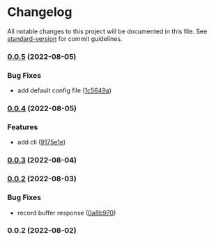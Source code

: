 # Changelog

All notable changes to this project will be documented in this file. See [standard-version](https://github.com/conventional-changelog/standard-version) for commit guidelines.

### [0.0.5](https://github.com/superwf/playwright-record-and-mock/compare/v0.0.4...v0.0.5) (2022-08-05)


### Bug Fixes

* add default config file ([1c5649a](https://github.com/superwf/playwright-record-and-mock/commit/1c5649a485243e6a84853ca3eab740d6df7286a8))

### [0.0.4](https://github.com/superwf/playwright-record-and-mock/compare/v0.0.3...v0.0.4) (2022-08-05)


### Features

* add cli ([9175e1e](https://github.com/superwf/playwright-record-and-mock/commit/9175e1ebfdf9969b702edb4a0eaf571af6b64723))

### [0.0.3](https://github.com/superwf/playwright-record-and-mock/compare/v0.0.2...v0.0.3) (2022-08-04)

### [0.0.2](https://github.com/superwf/playwright-record-and-mock/compare/v0.0.1...v0.0.2) (2022-08-03)


### Bug Fixes

* record buffer response ([0a8b970](https://github.com/superwf/playwright-record-and-mock/commit/0a8b970cf5ec2537fa6ba05f2367daccc0b108be))

### 0.0.2 (2022-08-02)
